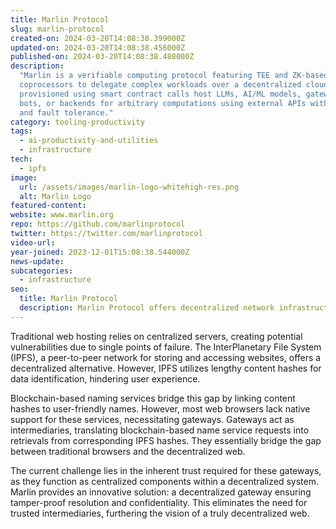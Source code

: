 ```yaml
---
title: Marlin Protocol
slug: marlin-protocol
created-on: 2024-03-20T14:08:38.399000Z
updated-on: 2024-03-20T14:08:38.456000Z
published-on: 2024-03-20T14:08:38.488000Z
description:
  "Marlin is a verifiable computing protocol featuring TEE and ZK-based
  coprocessors to delegate complex workloads over a decentralized cloud. Enclaves
  provisioned using smart contract calls host LLMs, AI/ML models, gateways, MEV, automation
  bots, or backends for arbitrary computations using external APIs with baked-in auto-scaling
  and fault tolerance."
category: tooling-productivity
tags:
  - ai-productivity-and-utilities
  - infrastructure
tech:
  - ipfs
image:
  url: /assets/images/marlin-logo-whitehigh-res.png
  alt: Marlin Logo
featured-content:
website: www.marlin.org
repo: https://github.com/marlinprotocol
twitter: https://twitter.com/marlinprotocol
video-url:
year-joined: 2023-12-01T15:08:38.544000Z
news-update:
subcategories:
  - infrastructure
seo:
  title: Marlin Protocol
  description: Marlin Protocol offers decentralized network infrastructure solutions.
---
```


Traditional web hosting relies on centralized servers, creating potential vulnerabilities due to single points of failure. The InterPlanetary File System (IPFS), a peer-to-peer network for storing and accessing websites, offers a decentralized alternative. However, IPFS utilizes lengthy content hashes for data identification, hindering user experience.

Blockchain-based naming services bridge this gap by linking content hashes to user-friendly names. However, most web browsers lack native support for these services, necessitating gateways. Gateways act as intermediaries, translating blockchain-based name service requests into retrievals from corresponding IPFS hashes. They essentially bridge the gap between traditional browsers and the decentralized web.

The current challenge lies in the inherent trust required for these gateways, as they function as centralized components within a decentralized system. Marlin provides an innovative solution: a decentralized gateway ensuring tamper-proof resolution and confidentiality. This eliminates the need for trusted intermediaries, furthering the vision of a truly decentralized web.
